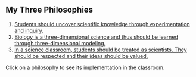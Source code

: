 ## My Three Philosophies

1. [Students should uncover scientific knowledge through experimentation and inquiry.](/page/philosophy1.html)
2. [Biology is a three-dimensional science and thus should be learned through three-dimensional modeling.](/page/philosophy2.html)
3. [In a science classroom, students should be treated as scientists. They should be respected and their ideas should be valued.](/page/philosophy3.html)

Click on a philosophy to see its implementation in the classroom.